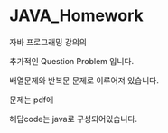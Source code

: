 # JAVA_Homework

자바 프로그래밍 강의의

추가적인 Question Problem 입니다.

배열문제와 반복문 문제로 이루어져 있습니다.

문제는 pdf에

해답code는 java로 구성되어있습니다.
